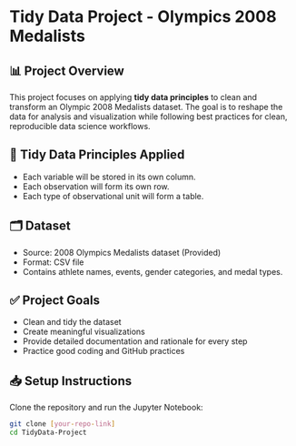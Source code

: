 # Tidy Data Project - Olympics 2008 Medalists

## 📊 Project Overview
This project focuses on applying **tidy data principles** to clean and transform an Olympic 2008 Medalists dataset. The goal is to reshape the data for analysis and visualization while following best practices for clean, reproducible data science workflows.

## 🧹 Tidy Data Principles Applied
- Each variable will be stored in its own column.
- Each observation will form its own row.
- Each type of observational unit will form a table.

## 🗂 Dataset
- Source: 2008 Olympics Medalists dataset (Provided)
- Format: CSV file
- Contains athlete names, events, gender categories, and medal types.

## ✅ Project Goals
- Clean and tidy the dataset
- Create meaningful visualizations
- Provide detailed documentation and rationale for every step
- Practice good coding and GitHub practices

## 📥 Setup Instructions
Clone the repository and run the Jupyter Notebook:
```bash
git clone [your-repo-link]
cd TidyData-Project
